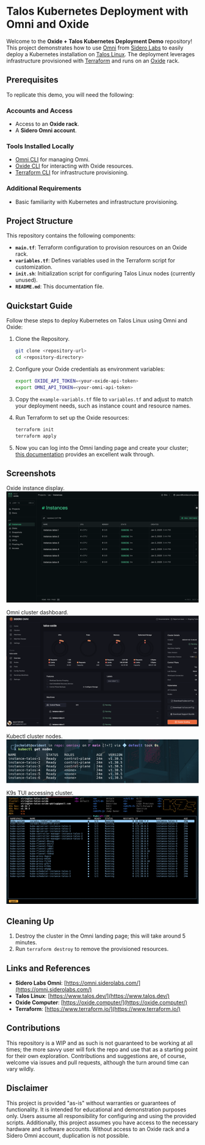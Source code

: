 # Talos Kubernetes Deployment with Omni and Oxide

Welcome to the **Oxide + Talos Kubernetes Deployment Demo** repository! This project demonstrates how to use [Omni](https://omni.siderolabs.com/) from [Sidero Labs](https://www.siderolabs.com/) to easily deploy a Kubernetes installation on [Talos Linux](https://www.talos.dev/). The deployment leverages infrastructure provisioned with [Terraform](https://www.terraform.io/) and runs on an [Oxide](https://oxide.computer/) rack.

## Prerequisites
To replicate this demo, you will need the following:

### Accounts and Access
- Access to an **Oxide rack**.
- A **Sidero Omni account**.

### Tools Installed Locally
- [Omni CLI](https://www.siderolabs.com/docs/omni/installation/) for managing Omni.
- [Oxide CLI](https://github.com/oxidecomputer/cli) for interacting with Oxide resources.
- [Terraform CLI](https://developer.hashicorp.com/terraform/downloads) for infrastructure provisioning.

### Additional Requirements
- Basic familiarity with Kubernetes and infrastructure provisioning.

## Project Structure
This repository contains the following components:

- **`main.tf`**: Terraform configuration to provision resources on an Oxide rack.
- **`variables.tf`**: Defines variables used in the Terraform script for customization.
- **`init.sh`**: Initialization script for configuring Talos Linux nodes (currently unused).
- **`README.md`**: This documentation file.

## Quickstart Guide
Follow these steps to deploy Kubernetes on Talos Linux using Omni and Oxide:

1. Clone the Repository.
   ```bash
   git clone <repository-url>
   cd <repository-directory>
   ```

2. Configure your Oxide credentials as environment variables:
   ```bash
   export OXIDE_API_TOKEN=<your-oxide-api-token>
   export OMNI_API_TOKEN=<your-omni-api-token>
   ```

3. Copy the `example-variabls.tf` file to `variables.tf` and adjust to match your deployment needs, such as instance count and resource names.

4. Run Terraform to set up the Oxide resources:
   ```bash
   terraform init
   terraform apply
   ```

5. Now you can log into the Omni landing page and create your cluster; [this documentation](https://omni.siderolabs.com/tutorials/getting_started#create-cluster) provides an excellent walk through.

## Screenshots
Oxide instance display.
![oxz-instances.png](images/oxz-instances.png)

Omni cluster dashboard.
![omni-dash.png](images/omni-dash.png)

Kubectl cluster nodes.
![Kubectl-nodes.png](images/Kubectl-nodes.png)

K9s TUI accessing cluster.
![k9s.png](images/k9s.png)


## Cleaning Up
1. Destroy the cluster in the Omni landing page; this will take around 5 minutes.
2. Run `terraform destroy` to remove the provisioned resources.

## Links and References
- **Sidero Labs Omni**: [https://omni.siderolabs.com/](https://omni.siderolabs.com/)
- **Talos Linux**: [https://www.talos.dev/](https://www.talos.dev/)
- **Oxide Computer**: [https://oxide.computer/](https://oxide.computer/)
- **Terraform**: [https://www.terraform.io/](https://www.terraform.io/)

## Contributions
This repository is a WIP and as such is not guaranteed to be working at all times; the more savvy user will fork the repo and use
that as a starting point for their own exploration. Contributions and suggestions are, of course, welcome via issues and pull requests,
although the turn around time can vary wildly.

## Disclaimer
This project is provided "as-is" without warranties or guarantees of functionality. It is intended for educational and demonstration purposes only. Users assume all responsibility for configuring and using the provided scripts. Additionally, this project assumes you have access to the necessary hardware and software accounts. Without access to an Oxide rack and a Sidero Omni account, duplication is not possible.

